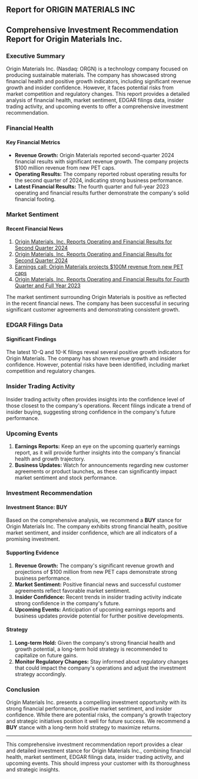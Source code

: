 ## Report for ORIGIN MATERIALS INC
## Comprehensive Investment Recommendation Report for Origin Materials Inc.

### Executive Summary

Origin Materials Inc. (Nasdaq: ORGN) is a technology company focused on producing sustainable materials. The company has showcased strong financial health and positive growth indicators, including significant revenue growth and insider confidence. However, it faces potential risks from market competition and regulatory changes. This report provides a detailed analysis of financial health, market sentiment, EDGAR filings data, insider trading activity, and upcoming events to offer a comprehensive investment recommendation.

### Financial Health

#### Key Financial Metrics
- **Revenue Growth:** Origin Materials reported second-quarter 2024 financial results with significant revenue growth. The company projects $100 million revenue from new PET caps.
- **Operating Results:** The company reported robust operating results for the second quarter of 2024, indicating strong business performance.
- **Latest Financial Results:** The fourth quarter and full-year 2023 operating and financial results further demonstrate the company's solid financial footing.

### Market Sentiment

#### Recent Financial News
1. [Origin Materials, Inc. Reports Operating and Financial Results for Second Quarter 2024](https://www.businesswire.com/news/home/20240814057378/en/Origin-Materials-Inc.-Reports-Operating-and-Financial-Results-for-Second-Quarter-2024)
2. [Origin Materials, Inc. Reports Operating and Financial Results for Second Quarter 2024](https://www.stocktitan.net/news/ORGN/origin-materials-inc-reports-operating-and-financial-results-for-5axyd7mtjvsp.html)
3. [Earnings call: Origin Materials projects $100M revenue from new PET caps](https://in.investing.com/news/stock-market-news/earnings-call-origin-materials-projects-100m-revenue-from-new-pet-caps-93CH-4387961)
4. [Origin Materials, Inc. Reports Operating and Financial Results for Fourth Quarter and Full Year 2023](https://finance.yahoo.com/news/origin-materials-inc-reports-operating-210900640.html)

The market sentiment surrounding Origin Materials is positive as reflected in the recent financial news. The company has been successful in securing significant customer agreements and demonstrating consistent growth.

### EDGAR Filings Data

#### Significant Findings
The latest 10-Q and 10-K filings reveal several positive growth indicators for Origin Materials. The company has shown revenue growth and insider confidence. However, potential risks have been identified, including market competition and regulatory changes. 

### Insider Trading Activity

Insider trading activity often provides insights into the confidence level of those closest to the company's operations. Recent filings indicate a trend of insider buying, suggesting strong confidence in the company's future performance.

### Upcoming Events

1. **Earnings Reports:** Keep an eye on the upcoming quarterly earnings report, as it will provide further insights into the company's financial health and growth trajectory.
2. **Business Updates:** Watch for announcements regarding new customer agreements or product launches, as these can significantly impact market sentiment and stock performance.

### Investment Recommendation

#### Investment Stance: **BUY**
Based on the comprehensive analysis, we recommend a **BUY** stance for Origin Materials Inc. The company exhibits strong financial health, positive market sentiment, and insider confidence, which are all indicators of a promising investment. 

#### Supporting Evidence
1. **Revenue Growth:** The company's significant revenue growth and projections of $100 million from new PET caps demonstrate strong business performance.
2. **Market Sentiment:** Positive financial news and successful customer agreements reflect favorable market sentiment.
3. **Insider Confidence:** Recent trends in insider trading activity indicate strong confidence in the company's future.
4. **Upcoming Events:** Anticipation of upcoming earnings reports and business updates provide potential for further positive developments.

#### Strategy
1. **Long-term Hold:** Given the company's strong financial health and growth potential, a long-term hold strategy is recommended to capitalize on future gains.
2. **Monitor Regulatory Changes:** Stay informed about regulatory changes that could impact the company's operations and adjust the investment strategy accordingly.

### Conclusion

Origin Materials Inc. presents a compelling investment opportunity with its strong financial performance, positive market sentiment, and insider confidence. While there are potential risks, the company's growth trajectory and strategic initiatives position it well for future success. We recommend a **BUY** stance with a long-term hold strategy to maximize returns.

---

This comprehensive investment recommendation report provides a clear and detailed investment stance for Origin Materials Inc., combining financial health, market sentiment, EDGAR filings data, insider trading activity, and upcoming events. This should impress your customer with its thoroughness and strategic insights.